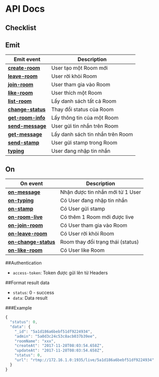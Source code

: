 # API Docs

## Checklist

Emit
---
Emit event | Description
----|--------
**[create-room](./create_room.md)**             |User tạo một Room mới
**[leave-room](./leave-room.md)**               |User rời khỏi Room
**[join-room](./join-room.md)**                 |User tham gia vào Room
**[like-room](like-room.md)**                   |User thích một Room
**[list-room](./list-room.md)**                 |Lấy danh sách tất cả Room
**[change-status](./change-status.md)**         |Thay đổi status của Room
**[get-room-info](./get-room-info.md)**         |Lấy thông tin của một Room
**[send-message](./send-message.md)**           |User gửi tin nhắn trên Room
**[get-message](./get-message.md)**             |Lấy danh sách tin nhắn trên Room
**[send-stamp](./send-stamp.md)**               |User gửi stamp trong Room
**[typing](./typing.md)**                       |User đang nhập tin nhắn

On
---
On event|Description
-------|-----------
**[on-message](./on-message.md)**               |Nhận được tin nhắn mới từ 1 User
**[on-typing](./on-typing.md)**                 |Có User đang nhập tin nhắn
**[on-stamp](./on-stamp.md)**                   |Có User gửi stamp
**[on-room-live](./on-room-live.md)**           |Có thêm 1 Room mới được live
**[on-join-room](./on-join-room.md)**           |Có User tham gia vào Room
**[on-leave-room](./on-leave-room.md)**         |Có User rời khỏi Room
**[on-change-status](./on-change-status.md)**   |Room thay đổi trạng thái (status)
**[on-like-room](./on-like-room.md)**           |Có User like Room

##Authentication

* `access-token`: Token được gửi lên từ Headers

##Format result data

* `status`: 0 - success
* `data`: Data result

###Example

```javascript
{
  "status": 0,
  "data": {
    "_id": "5a1d186a6bebf51df9224934",
    "admin": "5a0d3c24c53c8acb037b39ee",
    "roomName": "xxx",
    "createAt": "2017-11-28T08:03:54.658Z",
    "updateAt": "2017-11-28T08:03:54.658Z",
    "status": 0,
    "url": "rtmp://172.16.1.0:1935/live/5a1d186a6bebf51df9224934"
  }
}
```